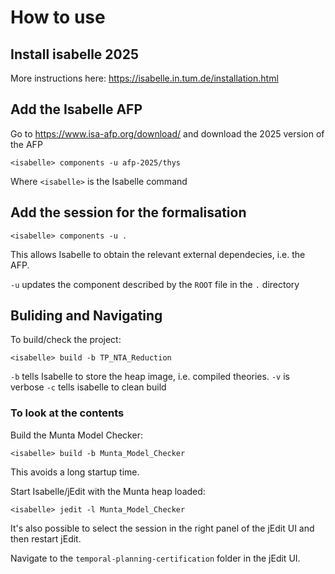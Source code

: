 # How to use

## Install isabelle 2025
More instructions here: https://isabelle.in.tum.de/installation.html

## Add the Isabelle AFP
Go to https://www.isa-afp.org/download/ and download the 2025 version of the AFP

```
<isabelle> components -u afp-2025/thys
```
Where `<isabelle>` is the Isabelle command

## Add the session for the formalisation

```
<isabelle> components -u .
```
This allows Isabelle to obtain the relevant external dependecies, i.e. the AFP.

`-u` updates the component described by the `ROOT` file in the `.` directory

## Buliding and Navigating

To build/check the project:

```
<isabelle> build -b TP_NTA_Reduction
```

`-b` tells Isabelle to store the heap image, i.e. compiled theories.
`-v` is verbose
`-c` tells isabelle to clean build
### To look at the contents
Build the Munta Model Checker:

```
<isabelle> build -b Munta_Model_Checker
```
This avoids a long startup time.

Start Isabelle/jEdit with the Munta heap loaded:

```
<isabelle> jedit -l Munta_Model_Checker
```

It's also possible to select the session in the right panel of the jEdit UI and then restart jEdit.

Navigate to the `temporal-planning-certification` folder in the jEdit UI.
